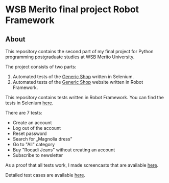 # WSB Merito final project Robot Framework

## About

This repository contains the second part of my final project for Python programming postgraduate studies at WSB Merito University.
 
The project consists of two parts:
1. Automated tests of the [Generic Shop](https://skleptest.pl) written in Selenium.
1. Automated tests of the [Generic Shop](https://skleptest.pl) website written in Robot Framework.

This repository contains tests written in Robot Framework. 
You can find the tests in Selenium [here](https://github.com/marta-rakowska/wsb_final_project_selenium).
 
There are 7 tests:
* Create an account
* Log out of the account
* Reset password
* Search for „Magnolia dress”
* Go to "All" category
* Buy "Rocadi Jeans" without creating an account
* Subscribe to newsletter
 
As a proof that all tests work, I made screencasts that are available [here](https://drive.google.com/drive/folders/1VvmahkSfZ3eQO9-QonTmAgK2rweLv4g_?usp=sharing).
 
Detailed test cases are available [here](https://drive.google.com/drive/folders/1KHLrWZf3Du5qH1w9P2FqznwWza2P3mPB?usp=sharing).
